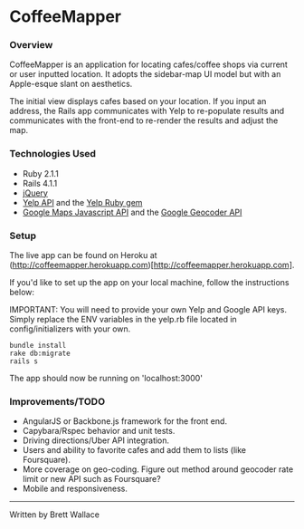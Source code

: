 # CoffeeMapper

### Overview

CoffeeMapper is an application for locating cafes/coffee shops via current or user inputted location. It adopts the sidebar-map UI model but with an Apple-esque slant on aesthetics.

The initial view displays cafes based on your location. If you input an address, the Rails app communicates with Yelp to re-populate results and communicates with the front-end to re-render the results and adjust the map.

### Technologies Used

* Ruby 2.1.1
* Rails 4.1.1
* [jQuery](http://jquery.com/)
* [Yelp API](http://www.yelp.com/developers/documentation) and the [Yelp Ruby gem](https://github.com/Yelp/yelp-ruby)
* [Google Maps Javascript API](https://developers.google.com/maps/documentation/javascript/) and the [Google Geocoder API](https://developers.google.com/maps/documentation/geocoding/)

### Setup

The live app can be found on Heroku at (http://coffeemapper.herokuapp.com)[http://coffeemapper.herokuapp.com].

If you'd like to set up the app on your local machine, follow the instructions below:

IMPORTANT: You will need to provide your own Yelp and Google API keys. Simply replace the ENV variables in the yelp.rb file located in config/initializers with your own.

```
bundle install
rake db:migrate
rails s
```

The app should now be running on 'localhost:3000'

### Improvements/TODO

* AngularJS or Backbone.js framework for the front end.
* Capybara/Rspec behavior and unit tests.
* Driving directions/Uber API integration.
* Users and ability to favorite cafes and add them to lists (like Foursquare).
* More coverage on geo-coding. Figure out method around geocoder rate limit or new API such as Foursquare?
* Mobile and responsiveness.

***
Written by Brett Wallace
